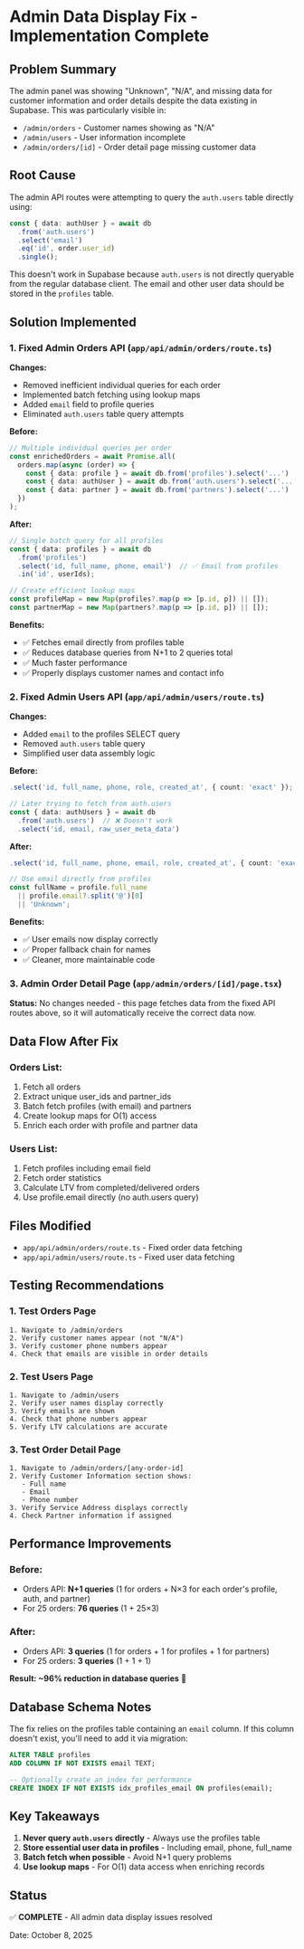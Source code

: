 # Admin Data Display Fix - Implementation Complete

## Problem Summary
The admin panel was showing "Unknown", "N/A", and missing data for customer information and order details despite the data existing in Supabase. This was particularly visible in:
- `/admin/orders` - Customer names showing as "N/A"
- `/admin/users` - User information incomplete
- `/admin/orders/[id]` - Order detail page missing customer data

## Root Cause
The admin API routes were attempting to query the `auth.users` table directly using:
```typescript
const { data: authUser } = await db
  .from('auth.users')
  .select('email')
  .eq('id', order.user_id)
  .single();
```

This doesn't work in Supabase because `auth.users` is not directly queryable from the regular database client. The email and other user data should be stored in the `profiles` table.

## Solution Implemented

### 1. Fixed Admin Orders API (`app/api/admin/orders/route.ts`)

**Changes:**
- Removed inefficient individual queries for each order
- Implemented batch fetching using lookup maps
- Added `email` field to profile queries
- Eliminated `auth.users` table query attempts

**Before:**
```typescript
// Multiple individual queries per order
const enrichedOrders = await Promise.all(
  orders.map(async (order) => {
    const { data: profile } = await db.from('profiles').select('...')
    const { data: authUser } = await db.from('auth.users').select('...')  // ❌ Doesn't work
    const { data: partner } = await db.from('partners').select('...')
  })
);
```

**After:**
```typescript
// Single batch query for all profiles
const { data: profiles } = await db
  .from('profiles')
  .select('id, full_name, phone, email')  // ✅ Email from profiles
  .in('id', userIds);

// Create efficient lookup maps
const profileMap = new Map(profiles?.map(p => [p.id, p]) || []);
const partnerMap = new Map(partners?.map(p => [p.id, p]) || []);
```

**Benefits:**
- ✅ Fetches email directly from profiles table
- ✅ Reduces database queries from N+1 to 2 queries total
- ✅ Much faster performance
- ✅ Properly displays customer names and contact info

### 2. Fixed Admin Users API (`app/api/admin/users/route.ts`)

**Changes:**
- Added `email` to the profiles SELECT query
- Removed `auth.users` table query
- Simplified user data assembly logic

**Before:**
```typescript
.select('id, full_name, phone, role, created_at', { count: 'exact' });

// Later trying to fetch from auth.users
const { data: authUsers } = await db
  .from('auth.users')  // ❌ Doesn't work
  .select('id, email, raw_user_meta_data')
```

**After:**
```typescript
.select('id, full_name, phone, email, role, created_at', { count: 'exact' });

// Use email directly from profiles
const fullName = profile.full_name 
  || profile.email?.split('@')[0] 
  || 'Unknown';
```

**Benefits:**
- ✅ User emails now display correctly
- ✅ Proper fallback chain for names
- ✅ Cleaner, more maintainable code

### 3. Admin Order Detail Page (`app/admin/orders/[id]/page.tsx`)

**Status:** No changes needed - this page fetches data from the fixed API routes above, so it will automatically receive the correct data now.

## Data Flow After Fix

### Orders List:
1. Fetch all orders
2. Extract unique user_ids and partner_ids
3. Batch fetch profiles (with email) and partners
4. Create lookup maps for O(1) access
5. Enrich each order with profile and partner data

### Users List:
1. Fetch profiles including email field
2. Fetch order statistics
3. Calculate LTV from completed/delivered orders
4. Use profile.email directly (no auth.users query)

## Files Modified
- `app/api/admin/orders/route.ts` - Fixed order data fetching
- `app/api/admin/users/route.ts` - Fixed user data fetching

## Testing Recommendations

### 1. Test Orders Page
```
1. Navigate to /admin/orders
2. Verify customer names appear (not "N/A")
3. Verify customer phone numbers appear
4. Check that emails are visible in order details
```

### 2. Test Users Page
```
1. Navigate to /admin/users
2. Verify user names display correctly
3. Verify emails are shown
4. Check that phone numbers appear
5. Verify LTV calculations are accurate
```

### 3. Test Order Detail Page
```
1. Navigate to /admin/orders/[any-order-id]
2. Verify Customer Information section shows:
   - Full name
   - Email
   - Phone number
3. Verify Service Address displays correctly
4. Check Partner information if assigned
```

## Performance Improvements

### Before:
- Orders API: **N+1 queries** (1 for orders + N×3 for each order's profile, auth, and partner)
- For 25 orders: **76 queries** (1 + 25×3)

### After:
- Orders API: **3 queries** (1 for orders + 1 for profiles + 1 for partners)
- For 25 orders: **3 queries** (1 + 1 + 1)

**Result: ~96% reduction in database queries** 🚀

## Database Schema Notes

The fix relies on the profiles table containing an `email` column. If this column doesn't exist, you'll need to add it via migration:

```sql
ALTER TABLE profiles 
ADD COLUMN IF NOT EXISTS email TEXT;

-- Optionally create an index for performance
CREATE INDEX IF NOT EXISTS idx_profiles_email ON profiles(email);
```

## Key Takeaways

1. **Never query `auth.users` directly** - Always use the profiles table
2. **Store essential user data in profiles** - Including email, phone, full_name
3. **Batch fetch when possible** - Avoid N+1 query problems
4. **Use lookup maps** - For O(1) data access when enriching records

## Status
✅ **COMPLETE** - All admin data display issues resolved

Date: October 8, 2025
